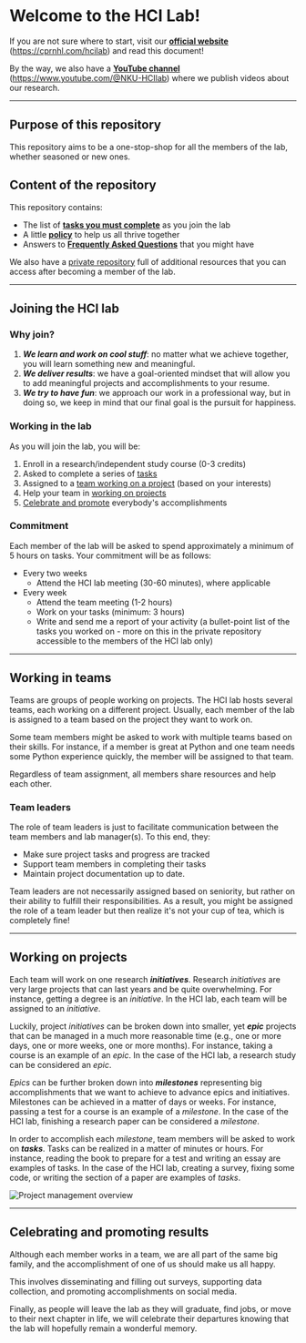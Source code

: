 # Welcome to the HCI Lab!

If you are not sure where to start, visit our [**official website**](https://cprnhl.com/hcilab) (https://cprnhl.com/hcilab) and read this document!

By the way, we also have a [**YouTube channel**](https://www.youtube.com/@NKU-HCIlab) (https://www.youtube.com/@NKU-HCIlab) where we publish videos about our research.

---
## Purpose of this repository
This repository aims to be a one-stop-shop for all the members of the lab, whether seasoned or new ones.

## Content of the repository
This repository contains:
- The list of **[tasks you must complete](./tasks.md)** as you join the lab
- A little **[policy](./policy.md)** to help us all thrive together
- Answers to **[Frequently Asked Questions](./faq.md)** that you might have


We also have a [private repository](https://github.com/NKU-HCI-lab/restricted_hci-lab-resources) full of additional resources that you can access after becoming a member of the lab.

---
## Joining the HCI lab

### Why join?
1. ***We learn and work on cool stuff***: no matter what we achieve together, you will learn something new and meaningful.
2. ***We deliver results***: we have a goal-oriented mindset that will allow you to add meaningful projects and accomplishments to your resume. 
3. ***We try to have fun***: we approach our work in a professional way, but in doing so, we keep in mind that our final goal is the pursuit for happiness.

### Working in the lab
As you will join the lab, you will be:
1. Enroll in a research/independent study course (0-3 credits)
2. Asked to complete a series of [tasks](./tasks.md)
3. Assigned to a [team working on a project](#teamwork) (based on your interests)
4. Help your team in [working on projects](#working-on-projects)
5. [Celebrate and promote](#celebrating-accomplishments) everybody's accomplishments

### Commitment
Each member of the lab will be asked to spend approximately a minimum of 5 hours on tasks. Your commitment will be as follows:
- Every two weeks
  - Attend the HCI lab meeting (30-60 minutes), where applicable 
- Every week
  - Attend the team meeting (1-2 hours)
  - Work on your tasks (minimum: 3 hours)
  - Write and send me a report of your activity (a bullet-point list of the tasks you worked on - more on this in the private repository accessible to the members of the HCI lab only)

---
## Working in teams
Teams are groups of people working on projects. The HCI lab hosts several teams, each working on a different project. Usually, each member of the lab is assigned to a team based on the project they want to work on.

Some team members might be asked to work with multiple teams based on their skills. For instance, if a member is great at Python and one team needs some Python experience quickly, the member will be assigned to that team.

Regardless of team assignment, all members share resources and help each other.

### Team leaders
The role of team leaders is just to facilitate communication between the team members and lab manager(s). To this end, they:
- Make sure project tasks and progress are tracked
- Support team members in completing their tasks
- Maintain project documentation up to date.

Team leaders are not necessarily assigned based on seniority, but rather on their ability to fulfill their responsibilities. As a result, you might be assigned the role of a team leader but then realize it's not your cup of tea, which is completely fine!

---
## Working on projects
Each team will work on one research ***initiatives***. Research *initiatives* are very large projects that can last years and be quite overwhelming. For instance, getting a degree is an *initiative*. In the HCI lab, each team will be assigned to an *initiative*.

Luckily, project *initiatives* can be broken down into smaller, yet ***epic*** projects that can be managed in a much more reasonable time (e.g., one or more days, one or more weeks, one or more months). For instance, taking a course is an example of an *epic*. In the case of the HCI lab, a research study can be considered an *epic*.

*Epics* can be further broken down into ***milestones*** representing big accomplishments that we want to achieve to advance epics and initiatives. Milestones can be achieved in a matter of days or weeks. For instance, passing a test for a course is an example of a *milestone*. In the case of the HCI lab, finishing a research paper can be considered a *milestone*.

In order to accomplish each *milestone*, team members will be asked to work on ***tasks***. Tasks can be realized in a matter of minutes or hours. For instance, reading the book to prepare for a test and writing an essay are examples of tasks.  In the case of the HCI lab, creating a survey, fixing some code, or writing the section of a paper are examples of *tasks*.

![Project management overview](https://github.com/NKU-HCI-lab/resources-hci-lab/blob/main/assets/agile_overview.gif?raw=true)

---
## Celebrating and promoting results
Although each member works in a team, we are all part of the same big family, and the accomplishment of one of us should make us all happy.

This involves disseminating and filling out surveys, supporting data collection, and promoting accomplishments on social media.

Finally, as people will leave the lab as they will graduate, find jobs, or move to their next chapter in life, we will celebrate their departures knowing that the lab will hopefully remain a wonderful memory.
